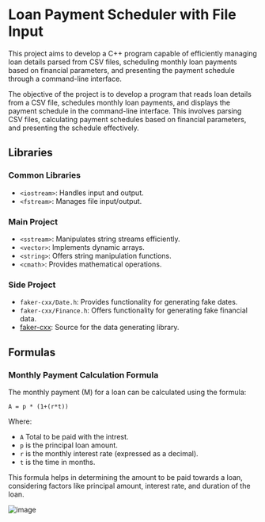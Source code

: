 # Loan Payment Scheduler with File Input

This project aims to develop a C++ program capable of efficiently managing loan details parsed from CSV files, scheduling monthly loan payments based on financial parameters, and presenting the payment schedule through a command-line interface.

The objective of the project is to develop a program that reads loan details from a CSV file, schedules monthly loan payments, and displays the payment schedule in the command-line interface. This involves parsing CSV files, calculating payment schedules based on financial parameters, and presenting the schedule effectively.

## Libraries

### Common Libraries 
- `<iostream>`: Handles input and output.
- `<fstream>`: Manages file input/output.

### Main Project
    
- `<sstream>`: Manipulates string streams efficiently.
- `<vector>`: Implements dynamic arrays.
- `<string>`: Offers string manipulation functions.
- `<cmath>`: Provides mathematical operations.

### Side Project

- `faker-cxx/Date.h`: Provides functionality for generating fake dates.
- `faker-cxx/Finance.h`: Offers functionality for generating fake financial data.
- [faker-cxx](https://github.com/cieslarmichal/faker-cxx): Source for the data generating library.

## Formulas

### Monthly Payment Calculation Formula

The monthly payment (M) for a loan can be calculated using the formula:

```
A = p * (1+(r*t))
```

Where:
- `A` Total to be paid with the intrest.
- `p` is the principal loan amount.
- `r` is the monthly interest rate (expressed as a decimal).
- `t` is the time in months.

This formula helps in determining the amount to be paid towards a loan, considering factors like principal amount, interest rate, and duration of the loan.

![image](https://github.com/Ammarrrrrrr/LoanCalc-Final/assets/44929686/d9339a1c-0647-4204-b448-661b0c07c9e2)


